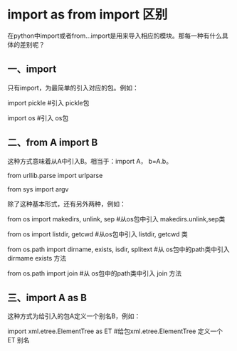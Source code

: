# import as from import 区别 #

在python中import或者from…import是用来导入相应的模块。那每一种有什么具体的差别呢？


## 一、import ##

只有import，为最简单的引入对应的包。例如：

import pickle #引入 pickle包

import os #引入 os包


## 二、from A import B ##

这种方式意味着从A中引入B。相当于：import A， b=A.b。

from urllib.parse import urlparse

from sys import argv


除了这种基本形式，还有另外两种，例如：

from os import makedirs, unlink, sep #从os包中引入 makedirs.unlink,sep类

from os import listdir, getcwd #从os包中引入 listdir, getcwd 类

from os.path import dirname, exists, isdir, splitext #从 os包中的path类中引入 dirmame exists 方法

from os.path import join #从 os包中的path类中引入 join 方法


## 三、import A as B ##



这种方式为给引入的包A定义一个别名B，例如：

import xml.etree.ElementTree as ET #给包xml.etree.ElementTree 定义一个 ET 别名